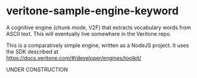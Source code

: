 # veritone-sample-engine-keyword
A cognitive engine (chunk mode, V2F) that extracts vocabulary words from ASCII text. This will eventually live somewhere in the Veritone repo.

This is a comparatively simple engine, written as a NodeJS project. It uses the SDK described at https://docs.veritone.com/#/developer/engines/toolkit/ 

UNDER CONSTRUCTION
